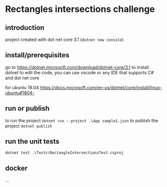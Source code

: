 # Rectangles intersections challenge

## introduction
project created with dot net core 3.1 (`dotnet new console`)

## install/prerequisites
go to https://dotnet.microsoft.com/download/dotnet-core/3.1 to install dotnet
to edit the code, you can use vscode or any IDE that supports C# and dot net core

for ubuntu 18.04
https://docs.microsoft.com/en-us/dotnet/core/install/linux-ubuntu#1804-

## run or publish
to run the project `dotnet run --project .\App sample1.json`
to publish the project `dotnet publish`

## run the unit tests
`dotnet test .\Tests\RectangleIntersectionsTest.csproj`

## docker
...
